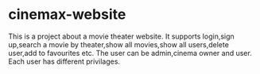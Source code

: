 # cinemax-website

This is a project about a movie theater website.
It supports login,sign up,search a movie by theater,show all movies,show all users,delete user,add to favourites etc.
The user can be admin,cinema owner and user.
Each user has different privilages.

